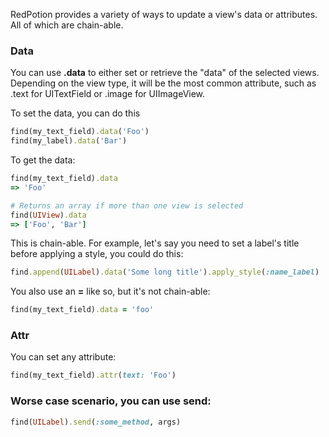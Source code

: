 RedPotion provides a variety of ways to update a view's data or attributes. All of which are chain-able.

### Data

You can use **.data** to either set or retrieve the "data" of the selected views. Depending on the view type, it will be the most common attribute, such as .text for UITextField or .image for UIImageView.

To set the data, you can do this

```ruby
find(my_text_field).data('Foo')
find(my_label).data('Bar')
```

To get the data:

```ruby
find(my_text_field).data
=> 'Foo'

# Returns an array if more than one view is selected
find(UIView).data
=> ['Foo', 'Bar']
```

This is chain-able. For example, let's say you need to set a label's title before applying a style, you could do this:

```ruby
find.append(UILabel).data('Some long title').apply_style(:name_label)
```

You also use an **=** like so, but it's not chain-able:

```ruby
find(my_text_field).data = 'foo'
```

### Attr

You can set any attribute:

```ruby
find(my_text_field).attr(text: 'Foo')
```

### Worse case scenario, you can use send:

```ruby
find(UILabel).send(:some_method, args)
```
